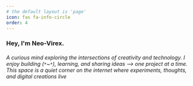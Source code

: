 ```yaml
---
# the default layout is 'page'
icon: fas fa-info-circle
order: 4
---
```


### Hey, I'm Neo-Virex. 
###### A curious mind exploring the intersections of creativity and technology. I enjoy building (`*`~`*`), learning, and sharing ideas --> one project at a time. This space is a quiet corner on the internet where experiments, thoughts, and digital creations live